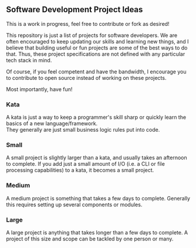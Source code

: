 ## Software Development Project Ideas   

This is a work in progress, feel free to contribute or fork as desired!
   
This repository is just a list of projects for software developers. 
We are often encouraged to keep updating our skills and learning new things,
and I believe that building useful or fun projects are some of the best ways 
to do that. Thus, these project specifications are not defined with 
any particular tech stack in mind. 

Of course, if you feel competent and have the bandwidth, I encourage you to 
contribute to open source instead of working on these projects. 

Most importantly, have fun!

### Kata

A kata is just a way to keep a programmer's skill sharp or quickly learn 
the basics of a new language/framework.    
They generally are just small business logic rules put into code. 

### Small

A small project is slightly larger than a kata, and usually takes an afternoon to 
complete. 
If you add just a small amount of I/O (i.e. a CLI or file processing capabilities)
to a kata, it becomes a small project. 

### Medium   

A medium project is something that takes a few days to complete. Generally 
this requires setting up several components or modules. 
   
### Large
   
A large project is anything that takes longer than a few days to complete. 
A project of this size and scope can be tackled by one person or many. 
